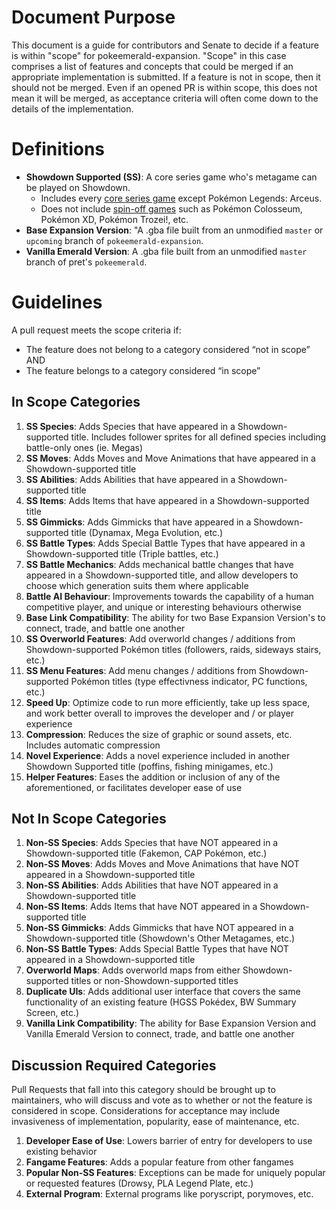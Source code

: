 # Document Purpose

This document is a guide for contributors and Senate to decide if a feature is within "scope" for pokeemerald-expansion. "Scope" in this case comprises a list of features and concepts that could be merged if an appropriate implementation is submitted. If a feature is not in scope, then it should not be merged. Even if an opened PR is within scope, this does not mean it will be merged, as acceptance criteria will often come down to the details of the implementation.

# Definitions

* **Showdown Supported (SS)**: A core series game who's metagame can be played on Showdown.
  * Includes every [core series game](https://bulbapedia.bulbagarden.net/wiki/Core_series#List_of_core_series_games) except Pokémon Legends: Arceus.  
  * Does not include [spin-off games](https://bulbapedia.bulbagarden.net/wiki/Spin-off_Pokémon_games) such as Pokémon Colosseum, Pokémon XD, Pokémon Trozei!, etc.
* **Base Expansion Version**: "A .gba file built from an unmodified `master` or `upcoming` branch of `pokeemerald-expansion`.  
* **Vanilla Emerald Version**: A .gba file built from an unmodified `master` branch of pret's `pokeemerald`.

# Guidelines

A pull request meets the scope criteria if:
* The feature does not belong to a category considered “not in scope” AND
* The feature belongs to a category considered “in scope”

## In Scope Categories

1. **SS Species**: Adds Species that have appeared in a Showdown-supported title. Includes follower sprites for all defined species including battle-only ones (ie. Megas)
2. **SS Moves**: Adds Moves and Move Animations that have appeared in a Showdown-supported title  
3. **SS Abilities**: Adds Abilities that have appeared in a Showdown-supported title  
4. **SS Items**: Adds Items that have appeared in a Showdown-supported title  
5. **SS Gimmicks**: Adds Gimmicks that have appeared in a Showdown-supported title (Dynamax, Mega Evolution, etc.) 
6. **SS Battle Types**: Adds Special Battle Types that have appeared in a Showdown-supported title (Triple battles, etc.)
7. **SS Battle Mechanics**: Adds mechanical battle changes that have appeared in a Showdown-supported title, and allow developers to choose which generation suits them where applicable
8. **Battle AI Behaviour**: Improvements towards the capability of a human competitive player, and unique or interesting behaviours otherwise
9. **Base Link Compatibility**: The ability for two Base Expansion Version's to connect, trade, and battle one another  
10. **SS Overworld Features**: Add overworld changes / additions from Showdown-supported Pokémon titles (followers, raids, sideways stairs, etc.)
11. **SS Menu Features**: Add menu changes / additions from Showdown-supported Pokémon titles (type effectivness indicator, PC functions, etc.)
12. **Speed Up**: Optimize code to run more efficiently, take up less space, and work better overall to improves the developer and / or player experience
13. **Compression**: Reduces the size of graphic or sound assets, etc. Includes automatic compression
14. **Novel Experience**: Adds a novel experience included in another Showdown Supported title (poffins, fishing minigames, etc.)
15. **Helper Features**: Eases the addition or inclusion of any of the aforementioned, or facilitates developer ease of use

## Not In Scope Categories

1. **Non-SS Species**: Adds Species that have NOT appeared in a Showdown-supported title (Fakemon, CAP Pokémon, etc.)
2. **Non-SS Moves**: Adds Moves and Move Animations that have NOT appeared in a Showdown-supported title
3. **Non-SS Abilities**: Adds Abilities that have NOT appeared in a Showdown-supported title
4. **Non-SS Items**: Adds Items that have NOT appeared in a Showdown-supported title
5. **Non-SS Gimmicks**: Adds Gimmicks that have NOT appeared in a Showdown-supported title (Showdown's Other Metagames, etc.)
6. **Non-SS Battle Types**: Adds Special Battle Types that have NOT appeared in a Showdown-supported title  
7. **Overworld Maps**: Adds overworld maps from either Showdown-supported titles or non-Showdown-supported titles
8. **Duplicate UIs**: Adds additional user interface that covers the same functionality of an existing feature (HGSS Pokédex, BW Summary Screen, etc.)
9. **Vanilla Link Compatibility**: The ability for Base Expansion Version and Vanilla Emerald Version to connect, trade, and battle one another

## Discussion Required Categories

Pull Requests that fall into this category should be brought up to maintainers, who will discuss and vote as to whether or not the feature is considered in scope. Considerations for acceptance may include invasiveness of implementation, popularity, ease of maintenance, etc.

1. **Developer Ease of Use**: Lowers barrier of entry for developers to use existing behavior  
2. **Fangame Features**: Adds a popular feature from other fangames  
3. **Popular Non-SS Features**: Exceptions can be made for uniquely popular or requested features (Drowsy, PLA Legend Plate, etc.)
4. **External Program**: External programs like poryscript, porymoves, etc.

